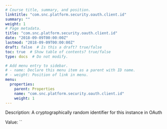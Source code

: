 ```yaml
---
# Course title, summary, and position.
linktitle: "com.snc.platform.security.oauth.client.id"
summary: ""
weight: 1
# Page metadata.
title: "com.snc.platform.security.oauth.client.id"
date: "2018-09-09T00:00:00Z"
lastmod: "2018-09-09T00:00:00Z"
draft: false  # Is this a draft? true/false
toc: true  # Show table of contents? true/false
type: docs  # Do not modify.

# Add menu entry to sidebar.
# - name: Declare this menu item as a parent with ID name.
# - weight: Position of link in menu.
menu:
  properties:
    parent: Properties
    name: "com.snc.platform.security.oauth.client.id"
    weight: 1
---
```


Description: A cryptographically random identifier for this instance in OAuth


Value: ``